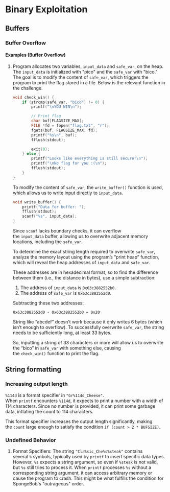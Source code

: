 # Binary Exploitation

## Buffers

### Buffer Overflow

#### Examples (Buffer Overflow)

1. Program allocates two variables, `input_data` and `safe_var`, on the heap. The `input_data` is initialized with "pico" and the `safe_var` with "bico." The goal is to modify the content of `safe_var`, which triggers the program to print the flag stored in a file. Below is the relevant function in the challenge.

    ```c
    void check_win() {
        if (strcmp(safe_var, "bico") != 0) {
            printf("\nYOU WIN\n");

            // Print flag
            char buf[FLAGSIZE_MAX];
            FILE *fd = fopen("flag.txt", "r");
            fgets(buf, FLAGSIZE_MAX, fd);
            printf("%s\n", buf);
            fflush(stdout);

            exit(0);
        } else {
            printf("Looks like everything is still secure!\n");
            printf("\nNo flag for you :(\n");
            fflush(stdout);
        }
    }
    ```

    To modify the content of `safe_var`, the `write_buffer()` function is used, which allows us to write input directly to `input_data`.

    ```c
    void write_buffer() {
        printf("Data for buffer: ");
        fflush(stdout);
        scanf("%s", input_data);
    }
    ```

    Since `scanf` lacks boundary checks, it can overflow the `input_data` buffer, allowing us to overwrite adjacent memory locations, including the `safe_var`.

    To determine the exact string length required to overwrite `safe_var`, analyze the memory layout using the program’s “print heap” function, which will reveal the heap addresses of `input_data` and `safe_var`.

    These addresses are in hexadecimal format, so to find the difference between them (i.e., the distance in bytes), use a simple subtraction:

    1. The address of `input_data` is `0x63c3882552b0`.
    2. The address of `safe_var` is `0x63c3882552d0`.

    Subtracting these two addresses:

    `0x63c3882552d0 - 0x63c3882552b0 = 0x20`

    String like “abcdef” doesn’t work because it only writes 6 bytes (which isn’t enough to overflow). To successfully overwrite `safe_var`, the string needs to be sufficiently long, at least 33 bytes.

    So, inputting a string of 33 characters or more will allow us to overwrite the “bico” in `safe_var` with something else, causing the `check_win()` function to print the flag.

## String formatting

### Increasing output length

`%114d` is a format specifier in `"Gr%114d_Cheese"`. When `printf` encounters `%114d`, it expects to print a number with a width of 114 characters. Since no number is provided, it can print some garbage data, inflating the count to 114 characters.

This format specifier increases the output length significantly, making the `count` large enough to satisfy the condition `if (count > 2 * BUFSIZE)`.

### Undefined Behavior

1. Format Specifiers: The string `"Cla%sic_Che%s%steak"` contains several `%` symbols, typically used by `printf` to insert specific data types. However, `%s` expects a string argument, so even if `%steak` is not valid, but `%s` still tries to process it. When `printf` processes `%s` without a corresponding string argument, it can access arbitrary memory or cause the program to crash. This might be what fulfills the condition for SpongeBob's "outrageous" order.

